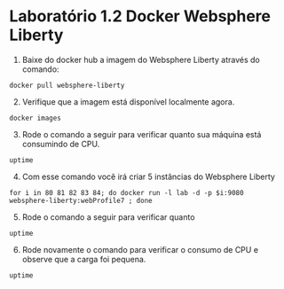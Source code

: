 # Laboratório 1.2 Docker Websphere Liberty

1. Baixe do docker hub a imagem do Websphere Liberty através do comando:
```
docker pull websphere-liberty
```

2. Verifique que a imagem está disponível localmente agora.
```
docker images
```

3. Rode o comando a seguir para verificar quanto sua máquina está consumindo de CPU.
```
uptime
```

4. Com esse comando você irá criar 5 instâncias do Websphere Liberty
```
for i in 80 81 82 83 84; do docker run -l lab -d -p $i:9080  websphere-liberty:webProfile7 ; done
```

5. Rode o comando a seguir para verificar quanto 
```
uptime
```

6. Rode novamente o comando para verificar o consumo de CPU e observe que a carga foi pequena.
```
uptime
```
